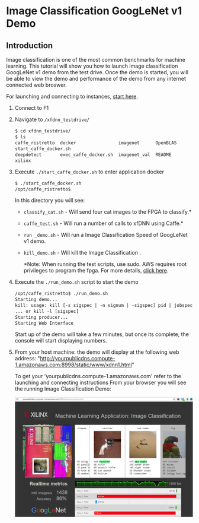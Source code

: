 # Image Classification GoogLeNet v1 Demo

## Introduction
Image classification is one of the most common benchmarks for machine learning. This tutorial will show you how to launch image classification GoogLeNet v1 demo from the test drive. Once the demo is started, you will be able to view the demo and performance of the demo from any internet connected web broswer.

For launching and connecting to instances, [start here][].

1. Connect to F1
2. Navigate to `/xfdnn_testdrive/`
	```
	$ cd xfdnn_testdrive/
	$ ls
	caffe_ristretto  docker                imagenet      OpenBLAS  start_caffe_docker.sh
	deepdetect       exec_caffe_docker.sh  imagenet_val  README    xilinx
	```

3. Execute `./start_caffe_docker.sh` to enter application docker
	```
	$ ./start_caffe_docker.sh
	/opt/caffe_ristretto$
	```
	In this directory you will see:
    - `classify_cat.sh` - Will send four cat images to the FPGA to classify.*
    - `caffe_test.sh`   - Will run a number of calls to xfDNN using Caffe.*
    - `run _demo.sh`    - Will run a Image Classification Speed of GoogLeNet v1 demo.
    - `kill_demo.sh`    - Will kill the Image Classification .

		\*Note: When running the test scripts, use sudo. AWS requires root privileges to program the fpga. For more details, [click here][].

4. Execute the `./run_demo.sh` script to start the demo
	```
	/opt/caffe_ristretto$ ./run_demo.sh
	Starting demo...
	kill: usage: kill [-s sigspec | -n signum | -sigspec] pid | jobspec ... or kill -l [sigspec]
	Starting producer...
	Starting Web Interface
	```
	Start up of the demo will take a few minutes, but once its complete, the console will start displaying numbers.

5. From your host machine: the demo will display at the following web address:
	"http://yourpublicdns.compute-1.amazonaws.com:8998/static/www/xdnn1.html"

	To get your 'yourpublicdns.compute-1.amazonaws.com' refer to the launching and connecting instructions
	From your browser you will see the running Image Classification Demo:

	![](img/image_classification.png)


[start here]: launching_instance.md
[click here]: https://github.com/aws/aws-fpga/blob/master/sdk/userspace/fpga_mgmt_tools/README.md#sudo-or-root-privileges

